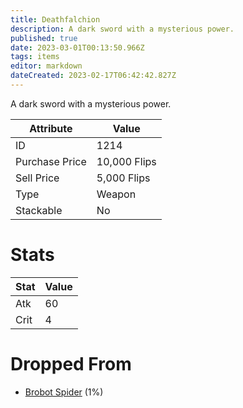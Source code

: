 ```yaml
---
title: Deathfalchion
description: A dark sword with a mysterious power.
published: true
date: 2023-03-01T00:13:50.966Z
tags: items
editor: markdown
dateCreated: 2023-02-17T06:42:42.827Z
---
```


A dark sword with a mysterious power.

|Attribute|Value|
|-|-|
|ID|1214|
|Purchase Price|10,000 Flips|
|Sell Price|5,000 Flips|
|Type|Weapon|
|Stackable|No|

# Stats
|Stat|Value|
|-|-|
|Atk|60|
|Crit|4|

# Dropped From
 * [Brobot Spider](/monsters/brobot-spider) (1%)
